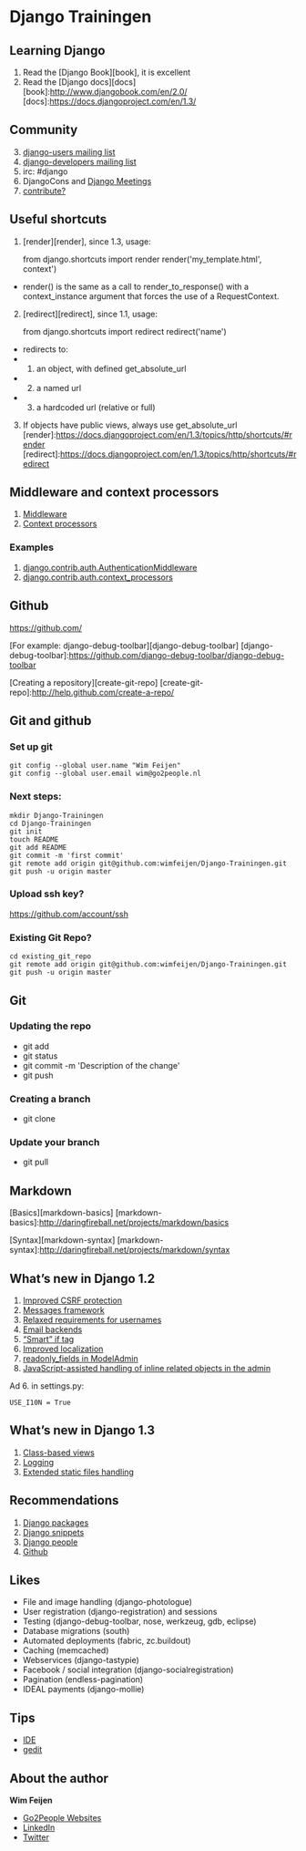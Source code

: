 Django Trainingen
=================

Learning Django
------------
1. Read the [Django Book][book], it is excellent
2. Read the [Django docs][docs]
[book]:http://www.djangobook.com/en/2.0/
[docs]:https://docs.djangoproject.com/en/1.3/

Community
---
3. [django-users mailing list][django-users]
4. [django-developers mailing list][django-developers]
5. irc: #django
6. DjangoCons and [Django Meetings][meetings]
7. [contribute?][contribute]

[django-users]:http://groups.google.com/group/django-users
[django-developers]:http://groups.google.com/group/django-developers
[meetings]:http://wiki.python.org/moin/DjangoMeetingNL
[contribute]:https://docs.djangoproject.com/en/1.3/#the-django-open-source-project

Useful shortcuts
----------------
1. [render][render], since 1.3, usage: 

    from django.shortcuts import render
    render('my_template.html', context')

  - render() is the same as a call to render_to_response() with a context_instance argument that forces the use of a RequestContext.

2. [redirect][redirect], since 1.1, usage:      

    from django.shortcuts import redirect
    redirect('name')

 - redirects to:
 - 1. an object, with defined get_absolute_url
 - 2. a named url
 - 3. a hardcoded url (relative or full)

3. If objects have public views, always use get_absolute_url
[render]:https://docs.djangoproject.com/en/1.3/topics/http/shortcuts/#render
[redirect]:https://docs.djangoproject.com/en/1.3/topics/http/shortcuts/#redirect

Middleware and context processors
------------------------

1. [Middleware][middleware]
2. [Context processors][context_processors]

### Examples
1. [django.contrib.auth.AuthenticationMiddleware][auth-middleware]
2. [django.contrib.auth.context_processors][auth-processor]

[middleware]:https://docs.djangoproject.com/en/1.3/topics/http/middleware/
[context_processors]:https://docs.djangoproject.com/en/dev/ref/templates/api/#writing-your-own-context-processors

[auth-middleware]:https://github.com/django/django/blob/master/django/contrib/auth/middleware.py
[auth-processor]:https://github.com/django/django/blob/master/django/contrib/auth/context_processors.py


Github
------
https://github.com/

[For example: django-debug-toolbar][django-debug-toolbar]
[django-debug-toolbar]:https://github.com/django-debug-toolbar/django-debug-toolbar

[Creating a repository][create-git-repo]
[create-git-repo]:http://help.github.com/create-a-repo/

Git and github
--------------
### Set up git
    git config --global user.name "Wim Feijen"
    git config --global user.email wim@go2people.nl
        
### Next steps:
    mkdir Django-Trainingen
    cd Django-Trainingen
    git init
    touch README
    git add README
    git commit -m 'first commit'
    git remote add origin git@github.com:wimfeijen/Django-Trainingen.git
    git push -u origin master

### Upload ssh key?
https://github.com/account/ssh
      
### Existing Git Repo?
    cd existing_git_repo
    git remote add origin git@github.com:wimfeijen/Django-Trainingen.git
    git push -u origin master

Git
---

### Updating the repo
- git add
- git status
- git commit -m 'Description of the change'
- git push

### Creating a branch
- git clone

### Update your branch
- git pull


Markdown
--------
[Basics][markdown-basics]
[markdown-basics]:http://daringfireball.net/projects/markdown/basics

[Syntax][markdown-syntax]
[markdown-syntax]:http://daringfireball.net/projects/markdown/syntax

What’s new in Django 1.2
------------------------
1. [Improved CSRF protection][csrf]
2. [Messages framework][messages]
3. [Relaxed requirements for usernames][usernames]
4. [Email backends][email backends]
5. [“Smart” if tag][if]
6. [Improved localization][l10n]
7. [readonly_fields in ModelAdmin][readonly]
8. [JavaScript-assisted handling of inline related objects in the admin][inline]

Ad 6. in settings.py:

    USE_I10N = True 

[csrf]:https://docs.djangoproject.com/en/1.3/ref/contrib/csrf/
[messages]:https://docs.djangoproject.com/en/1.3/ref/contrib/messages/
[usernames]:https://docs.djangoproject.com/en/dev/releases/1.2/#relaxed-requirements-for-usernames
[email backends]:https://docs.djangoproject.com/en/dev/topics/email/#topic-email-backends
[if]:https://docs.djangoproject.com/en/dev/releases/1.2/#smart-if-tag
[l10n]:https://docs.djangoproject.com/en/dev/topics/i18n/localization/#format-localization
[readonly]:https://docs.djangoproject.com/en/dev/releases/1.2/#readonly-fields-in-modeladmin
[inline]: https://docs.djangoproject.com/en/dev/releases/1.2/#javascript-assisted-handling-of-inline-related-objects-in-the-admin

What’s new in Django 1.3
------------------------

1. [Class-based views][class-based-views]
2. [Logging][logging]
3. [Extended static files handling][static]

[class-based-views]:https://docs.djangoproject.com/en/1.3/topics/class-based-views/
[logging]:https://docs.djangoproject.com/en/1.3/topics/logging/
[static]:https://docs.djangoproject.com/en/1.3/ref/contrib/staticfiles/

Recommendations
---------------
1. [Django packages][packages]
2. [Django snippets][snippets]
3. [Django people][people]
4. [Github][github]

[snippets]:http://djangosnippets.org/
[packages]:http://djangopackages.com/
[people]:http://djangopeople.net/
[github]:https://github.com

Likes
-----
- File and image handling (django-photologue)
- User registration (django-registration) and sessions
- Testing (django-debug-toolbar, nose, werkzeug, gdb, eclipse)
- Database migrations (south)
- Automated deployments (fabric, zc.buildout)
- Caching (memcached)
- Webservices (django-tastypie)
- Facebook / social integration (django-socialregistration)
- Pagination (endless-pagination)
- IDEAL payments (django-mollie) 

Tips
----

- [IDE][ide]
- [gedit][gedit]

[ide]:http://groups.google.com/group/django-users/browse_thread/thread/6705476b48c146b6/b02b6b5c09a3af16?q=gedit&lnk=ol&
[gedit]:http://www.micahcarrick.com/gedit-as-a-django-ide-for-linux.html

About the author
----------------

**Wim Feijen**
- [Go2People Websites][go2people]
- [LinkedIn][linkedin]
- [Twitter][twitter]

[go2people]:http://www.go2people.nl
[linkedin]:http://www.linkedin.com/profile/view?id=10669566
[twitter]:http://twitter.com/#!/wimfeijen



